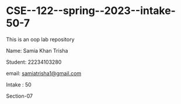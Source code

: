# CSE--122--spring--2023--intake-50-7
This is an oop lab repository

Name: Samia Khan Trisha

Student: 22234103280

email: samiatrisha1@gmail.com

Intake : 50

Section-07
